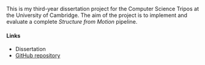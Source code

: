 This is my third-year dissertation project for the Computer Science Tripos at the University of Cambridge. The aim of the project is to implement and evaluate a complete *Structure from Motion* pipeline.

#### Links
- Dissertation
- [GitHub repository](https://github.com/meganelisabethfinch/StructureFromMotion)